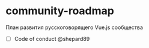 # community-roadmap
План развития русскоговорящего Vue.js сообщества

- [ ] Code of conduct @shepard89
